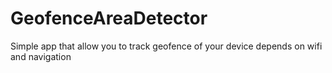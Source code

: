 # GeofenceAreaDetector
Simple app that allow you to track geofence of your device depends on wifi and navigation
